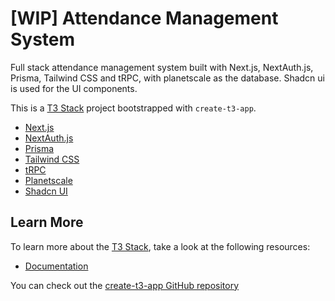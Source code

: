 # [WIP] Attendance Management System

Full stack attendance management system built with Next.js, NextAuth.js, Prisma, Tailwind CSS and tRPC, with planetscale as the database. Shadcn ui is used for the UI components.

This is a [T3 Stack](https://create.t3.gg/) project bootstrapped with `create-t3-app`.

- [Next.js](https://nextjs.org)
- [NextAuth.js](https://next-auth.js.org)
- [Prisma](https://prisma.io)
- [Tailwind CSS](https://tailwindcss.com)
- [tRPC](https://trpc.io)
- [Planetscale](https://planetscale.com)
- [Shadcn UI](https://ui.shadcn.com/)

## Learn More

To learn more about the [T3 Stack](https://create.t3.gg/), take a look at the following resources:

- [Documentation](https://create.t3.gg/)

You can check out the [create-t3-app GitHub repository](https://github.com/t3-oss/create-t3-app)
